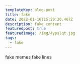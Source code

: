 ```yaml
---
templateKey: blog-post
title: fake
date: 2022-01-16T15:29:30.467Z
description: fake content
featuredpost: true
featuredimage: /img/4ypslqt.jpg
tags:
  - fake
---
```

fake memes 
fake lines